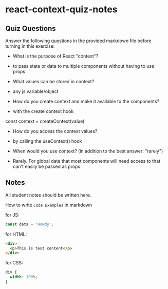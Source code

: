# react-context-quiz-notes

## Quiz Questions

Answer the following questions in the provided markdown file before turning in this exercise:

- What is the purpose of React "context"?

- to pass state or data to multiple components without having to use props

- What values can be stored in context?

- any js variable/object

- How do you create context and make it available to the components?

- with the create context hook

const context = createContext(value)

- How do you access the context values?

- by calling the useContext() hook

- When would you use context? (in addition to the best answer: "rarely")

- Rarely. For global data that most components will need access to that can't easily be passed as props

## Notes

All student notes should be written here.

How to write `Code Examples` in markdown

for JS:

```javascript
const data = 'Howdy';
```

for HTML:

```html
<div>
  <p>This is text content</p>
</div>
```

for CSS:

```css
div {
  width: 100%;
}
```
